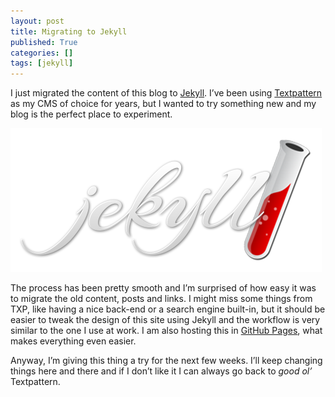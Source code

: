 ```yaml
---
layout: post
title: Migrating to Jekyll
published: True
categories: []
tags: [jekyll]
---
```


<p>I just migrated the content of this blog to <a href="http://jekyllrb.com">Jekyll</a>. I’ve been using <a href="http://textpattern.com">Textpattern</a> as my <span class="caps">CMS</span> of choice for years, but I wanted to try something new and my blog is the perfect place to experiment.</p>
<p><img src="/images/jekyll-logo.png" title="jekyll logo" alt="jekyll logo"></p>
<p>The process has been pretty smooth and I’m surprised of how easy it was to migrate the old content, posts and links. I might miss some things from <span class="caps">TXP</span>, like having a nice back-end or a search engine built-in, but it should be easier to tweak the design of this site using Jekyll and the workflow is very similar to the one I use at work. I am also hosting this in <a href="https://pages.github.com/">GitHub Pages</a>, what makes everything even easier.</p>
<p>Anyway, I’m giving this thing a try for the next few weeks. I’ll keep changing things here and there and if I don’t like it I can always go back to <em>good ol’</em> Textpattern.</p>